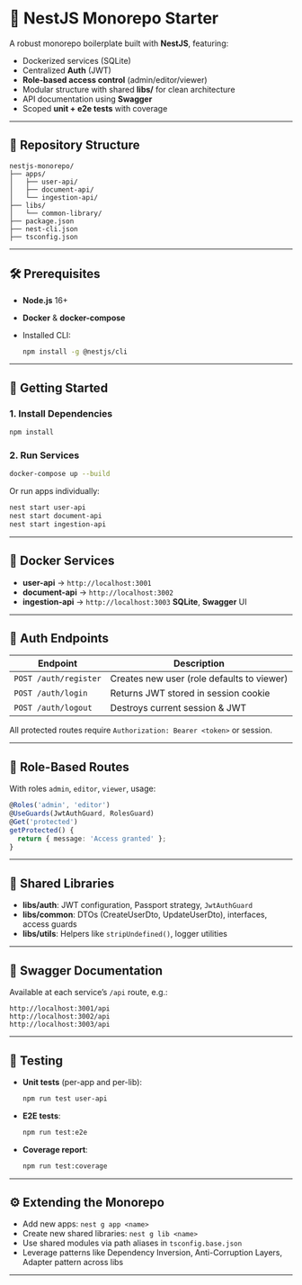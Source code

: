 # 🧱 NestJS Monorepo Starter

A robust monorepo boilerplate built with **NestJS**, featuring:

* Dockerized services (SQLite)
* Centralized **Auth** (JWT)
* **Role-based access control** (admin/editor/viewer)
* Modular structure with shared **libs/** for clean architecture
* API documentation using **Swagger**
* Scoped **unit + e2e tests** with coverage

---

## 📁 Repository Structure

```
nestjs-monorepo/                    
├── apps/
│   ├── user-api/
│   ├── document-api/
│   └── ingestion-api/
├── libs/
│   └── common-library/
├── package.json
├── nest-cli.json
├── tsconfig.json
```

---

## 🛠 Prerequisites

* **Node.js** 16+
* **Docker** & **docker-compose**
* Installed CLI:

  ```bash
  npm install -g @nestjs/cli
  ```

---

## 🚀 Getting Started

### 1. Install Dependencies

```bash
npm install
```

### 2. Run Services

```bash
docker-compose up --build
```

Or run apps individually:

```bash
nest start user-api
nest start document-api
nest start ingestion-api

```

---

## 🐳 Docker Services

* **user-api** → `http://localhost:3001`
* **document-api** → `http://localhost:3002`
* **ingestion-api** → `http://localhost:3003`
**SQLite**, **Swagger** UI

---

## 🔐 Auth Endpoints

| Endpoint              | Description                                |
| --------------------- | ------------------------------------------ |
| `POST /auth/register` | Creates new user (role defaults to viewer) |
| `POST /auth/login`    | Returns JWT stored in session cookie       |
| `POST /auth/logout`   | Destroys current session & JWT             |

All protected routes require `Authorization: Bearer <token>` or session.

---

## 👤 Role-Based Routes

With roles `admin`, `editor`, `viewer`, usage:

```ts
@Roles('admin', 'editor')
@UseGuards(JwtAuthGuard, RolesGuard)
@Get('protected')
getProtected() {
  return { message: 'Access granted' };
}
```

---

## 🧩 Shared Libraries

* **libs/auth**: JWT configuration, Passport strategy, `JwtAuthGuard`
* **libs/common**: DTOs (CreateUserDto, UpdateUserDto), interfaces, access guards
* **libs/utils**: Helpers like `stripUndefined()`, logger utilities

---

## 📄 Swagger Documentation

Available at each service’s `/api` route, e.g.:

```
http://localhost:3001/api
http://localhost:3002/api  
http://localhost:3003/api
```

---

## 🧪 Testing

* **Unit tests** (per-app and per-lib):

  ```bash
  npm run test user-api
  ```
* **E2E tests**:

  ```bash
  npm run test:e2e
  ```
* **Coverage report**:

  ```bash
  npm run test:coverage
  ```

---

## ⚙️ Extending the Monorepo

* Add new apps: `nest g app <name>`
* Create new shared libraries: `nest g lib <name>`
* Use shared modules via path aliases in `tsconfig.base.json`
* Leverage patterns like Dependency Inversion, Anti-Corruption Layers, Adapter pattern across libs

---
